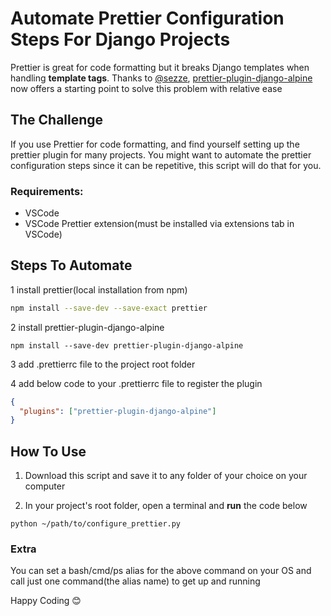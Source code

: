 # Automate Prettier Configuration Steps For Django Projects

Prettier is great for code formatting but it breaks Django templates when handling **template tags**.
Thanks to [@sezze](https://github.com/sezze), [prettier-plugin-django-alpine](https://github.com/sezze/prettier-plugin-django-alpine) now offers a starting point to solve this problem with relative ease

## The Challenge

If you use Prettier for code formatting, and find yourself setting up the prettier plugin for many projects. You might want to automate the prettier configuration steps since it can be repetitive, this script will do that for you.

### Requirements:

- VSCode
- VSCode Prettier extension(must be installed via extensions tab in VSCode)

## Steps To Automate

1 install prettier(local installation from npm)

```bash
npm install --save-dev --save-exact prettier
```

2 install prettier-plugin-django-alpine

```shell
npm install --save-dev prettier-plugin-django-alpine
```

3 add .prettierrc file to the project root folder

4 add below code to your .prettierrc file to register the plugin

```json
{
  "plugins": ["prettier-plugin-django-alpine"]
}
```

## How To Use

1. Download this script and save it to any folder of your choice on your computer

2. In your project's root folder, open a terminal and **run** the code below

```shell
python ~/path/to/configure_prettier.py
```

### Extra

You can set a bash/cmd/ps alias for the above command on your OS and call just one command(the alias name) to get up and running

Happy Coding 😊
